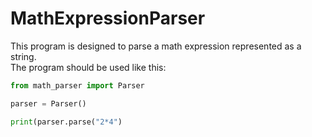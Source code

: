 # MathExpressionParser

This program is designed to parse a math expression represented as a string. \
The program should be used like this:

```python
from math_parser import Parser

parser = Parser()

print(parser.parse("2*4")
```
